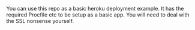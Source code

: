 You can use this repo as a basic heroku deployment example. It has the required Procfile etc to be setup as a basic app. You will need to deal with the SSL nonsense yourself.
